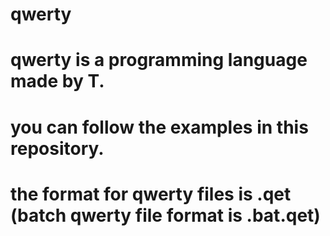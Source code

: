 # qwerty
# qwerty is a programming language made by T.
# you can follow the examples in this repository.
# the format for qwerty files is .qet (batch qwerty file format is .bat.qet)
